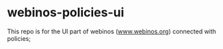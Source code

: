 webinos-policies-ui
===================

This repo is for the UI part of webinos (www.webinos.org) connected with policies;
